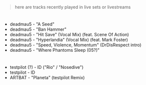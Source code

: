 > here are tracks recently played in live sets or livestreams

#

- deadmau5 - "A Seed"
- deadmau5 - "Ban Hammer"
- deadmau5 - "Hit Save" (Vocal Mix) (feat. Scene Of Action)
- deadmau5 - "Hyperlandia" (Vocal Mix) (feat. Mark Foster)
- deadmau5 - "Speed, Violence, Momentum" (DrDisRespect intro)
- deadmau5 - "Where Phantoms Sleep (05?)"

#

- testpilot (?) - ID ("Rio" / "Nosedive")
- testpilot - ID
- ARTBAT - "Planeta" (testpilot Remix)
